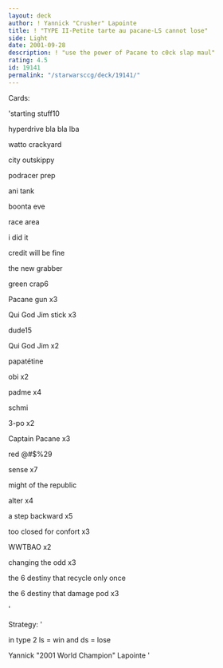 ```yaml
---
layout: deck
author: ! Yannick "Crusher" Lapointe
title: ! "TYPE II-Petite tarte au pacane-LS cannot lose"
side: Light
date: 2001-09-28
description: ! "use the power of Pacane to c0ck slap maul"
rating: 4.5
id: 19141
permalink: "/starwarsccg/deck/19141/"
---
```

Cards: 

'starting stuff10

hyperdrive bla bla lba

watto crackyard

city outskippy 

podracer prep

ani tank

boonta eve

race area

i did it

credit will be fine

the new grabber


green crap6

Pacane gun x3

Qui God Jim stick x3


dude15

Qui God Jim x2

papatétine

obi x2

padme x4

schmi

3-po x2

Captain Pacane x3


red @#$%29

sense x7

might of the republic

alter x4

a step backward x5

too closed for confort x3

WWTBAO x2

changing the odd x3

the 6 destiny that recycle only once 

the 6 destiny that damage pod x3

'

Strategy: '

in type 2 ls = win and ds = lose 

Yannick "2001 World Champion" Lapointe '

